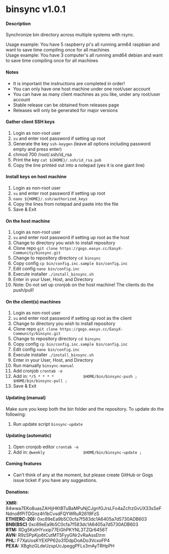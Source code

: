 # binsync v1.0.1

#### Description
Synchronize bin directory across multiple systems with rsync.

Usage example: You have 5 raspberry pi's all running arm64 raspbian and want to save time compiling once for all machines<br />
Usage example: You have 3 computer's all running amd64 debian and want to save time compiling once for all machines

#### Notes
- It is important the instructions are completed in order!
- You can only have one host machine under one root/user account
- You can have as many client machines as you like, under any root/user account
- Stable release can be obtained from releases page
- Releases will only be generated for major versions

#### Gather client SSH keys
1. Login as non-root user
2. `su` and enter root password if setting up root
3. Generate the key `ssh-keygen` (leave all options including password empty and press enter)
4. chmod 700 /root/.ssh/id_rsa
4. Print the key `cat ${HOME}/.ssh/id_rsa.pub`
5. Copy the line printed out into a notepad (yes it is one giant line)

#### Install keys on host machine
1. Login as non-root user
2. `su` and enter root password if setting up root
3. `nano ${HOME}/.ssh/authorized_keys`
4. Copy the lines from notepad and paste into the file
5. Save & Exit

#### On the host machine
1. Login as non-root user
2. `su` and enter root password if setting up root as the host
3. Change to directory you wish to install repository
4. Clone repo `git clone https://gogs.easyx.cc/EasyX-Community/binsync.git`
5. Change to repository directory `cd binsync`
6. Copy config `cp bin/config.inc.sample bin/config.inc`
7. Edit config `nano bin/config.inc`
8. Execute installer `./install_binsync.sh`
9. Enter in your User, Host, and Directory
10. Note: Do not set up cronjob on the host machine! The clients do the push/pull!

#### On the client(s) machines
1. Login as non-root user
2. `su` and enter root password if setting up root as the client
3. Change to directory you wish to install repository
4. Clone repo `git clone https://gogs.easyx.cc/EasyX-Community/binsync.git`
5. Change to repository directory `cd binsync`
6. Copy config `cp bin/config.inc.sample bin/config.inc`
7. Edit config `nano bin/config.inc`
8. Execute installer `./install_binsync.sh`
9. Enter in your User, Host, and Directory
10. Run manually `binsync-manual`
11. Add cronjob `crontab -e`
12. Add in: `*/5 * * * *             $HOME/bin/binsync-push ; $HOME/bin/binsync-pull ;`
13. Save & Exit

#### Updating (manual)
Make sure you keep both the bin folder and the repository. To update do the following:
1. Run update script `binsync-update`

#### Updating (automatic)
1. Open cronjob editor `crontab -e`
2. Add in: `@weekly                 $HOME/bin/binsync-update ;`

#### Coming features
- Can't think of any at the moment, but please create GitHub or Gogs issue ticket if you have any suggestions.

#### Donations:
**XMR:** 84wwa7EKo8uasZAHijHKtBTuBaMPuNjCJgnfGJrsLFo4aZcfrzGvUX33sSeFNdno8fPiTDGnz4h1bCvsdFQYWRuR2619FzS <br />
**ETH(ERC-20):** 0xc89eEa9b5C0cfa7f583dc1A6405a7d5730ADB603 <br />
**BNB(BSC)** 0xc89eEa9b5C0cfa7f583dc1A6405a7d5730ADB603 <br />
**RTM:** RDg5KstHYvxip77EiGhPKYNL3TZQr6456T <br />
**AVN:** R9zSPpKjo6tCutMT5FyyGNr2vRaAssEtrm <br />
**PHL:** F7XaUosKYEXPP62o31DdpDoADo3VcxoFP4 <br />
**PEXA:** XBghzGLdeUzspUcJpeggPFLs3mAyTRHpPH <br />
